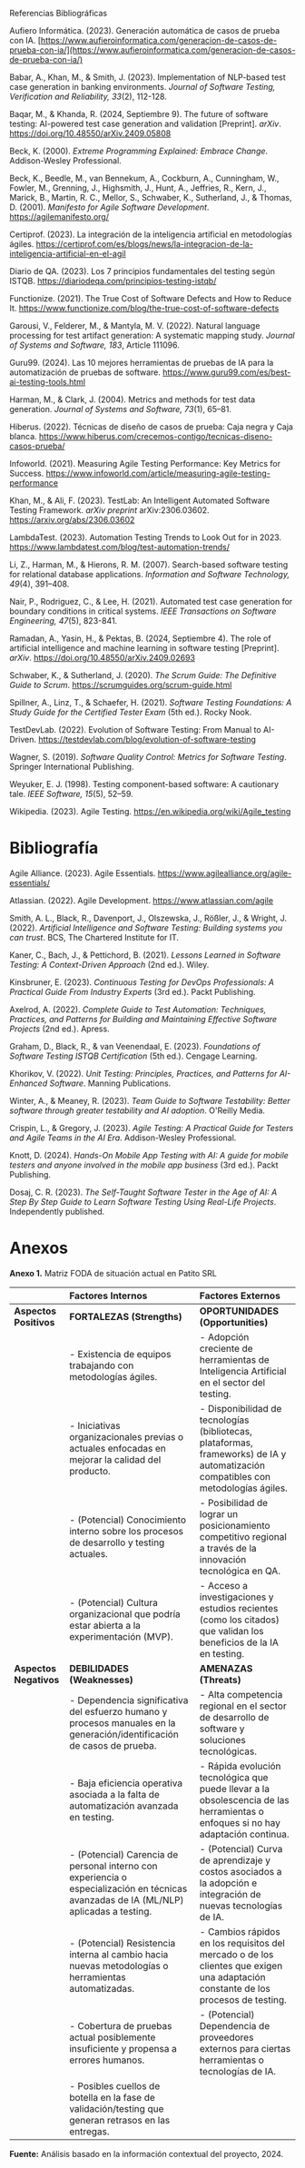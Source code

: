  Referencias Bibliográficas

Aufiero Informática. (2023). Generación automática de casos de prueba con IA. [https://www.aufieroinformatica.com/generacion-de-casos-de-prueba-con-ia/](https://www.aufieroinformatica.com/generacion-de-casos-de-prueba-con-ia/) 

Babar, A., Khan, M., & Smith, J. (2023). Implementation of NLP-based test case generation in banking environments. *Journal of Software Testing, Verification and Reliability, 33*(2), 112-128.

Baqar, M., & Khanda, R. (2024, Septiembre 9). The future of software testing: AI-powered test case generation and validation [Preprint]. *arXiv*. https://doi.org/10.48550/arXiv.2409.05808

Beck, K. (2000). *Extreme Programming Explained: Embrace Change*. Addison-Wesley Professional.

Beck, K., Beedle, M., van Bennekum, A., Cockburn, A., Cunningham, W., Fowler, M., Grenning, J., Highsmith, J., Hunt, A., Jeffries, R., Kern, J., Marick, B., Martin, R. C., Mellor, S., Schwaber, K., Sutherland, J., & Thomas, D. (2001). *Manifesto for Agile Software Development*. https://agilemanifesto.org/

Certiprof. (2023). La integración de la inteligencia artificial en metodologías ágiles. https://certiprof.com/es/blogs/news/la-integracion-de-la-inteligencia-artificial-en-el-agil

Diario de QA. (2023). Los 7 principios fundamentales del testing según ISTQB. https://diariodeqa.com/principios-testing-istqb/

Functionize. (2021). The True Cost of Software Defects and How to Reduce It. https://www.functionize.com/blog/the-true-cost-of-software-defects

Garousi, V., Felderer, M., & Mantyla, M. V. (2022). Natural language processing for test artifact generation: A systematic mapping study. *Journal of Systems and Software, 183*, Article 111096.

Guru99. (2024). Las 10 mejores herramientas de pruebas de IA para la automatización de pruebas de software. https://www.guru99.com/es/best-ai-testing-tools.html

Harman, M., & Clark, J. (2004). Metrics and methods for test data generation. *Journal of Systems and Software, 73*(1), 65–81.

Hiberus. (2022). Técnicas de diseño de casos de prueba: Caja negra y Caja blanca. https://www.hiberus.com/crecemos-contigo/tecnicas-diseno-casos-prueba/

Infoworld. (2021). Measuring Agile Testing Performance: Key Metrics for Success. https://www.infoworld.com/article/measuring-agile-testing-performance

Khan, M., & Ali, F. (2023). TestLab: An Intelligent Automated Software Testing Framework. *arXiv preprint* arXiv:2306.03602. https://arxiv.org/abs/2306.03602

LambdaTest. (2023). Automation Testing Trends to Look Out for in 2023. https://www.lambdatest.com/blog/test-automation-trends/

Li, Z., Harman, M., & Hierons, R. M. (2007). Search-based software testing for relational database applications. *Information and Software Technology, 49*(4), 391–408.

Nair, P., Rodriguez, C., & Lee, H. (2021). Automated test case generation for boundary conditions in critical systems. *IEEE Transactions on Software Engineering, 47*(5), 823-841.

Ramadan, A., Yasin, H., & Pektas, B. (2024, Septiembre 4). The role of artificial intelligence and machine learning in software testing [Preprint]. *arXiv*. https://doi.org/10.48550/arXiv.2409.02693

Schwaber, K., & Sutherland, J. (2020). *The Scrum Guide: The Definitive Guide to Scrum*. https://scrumguides.org/scrum-guide.html

Spillner, A., Linz, T., & Schaefer, H. (2021). *Software Testing Foundations: A Study Guide for the Certified Tester Exam* (5th ed.). Rocky Nook.

TestDevLab. (2022). Evolution of Software Testing: From Manual to AI-Driven. https://testdevlab.com/blog/evolution-of-software-testing

Wagner, S. (2019). *Software Quality Control: Metrics for Software Testing*. Springer International Publishing.

Weyuker, E. J. (1998). Testing component-based software: A cautionary tale. *IEEE Software, 15*(5), 52–59.

Wikipedia. (2023). Agile Testing. https://en.wikipedia.org/wiki/Agile_testing

# Bibliografía

Agile Alliance. (2023). Agile Essentials. https://www.agilealliance.org/agile-essentials/

Atlassian. (2022). Agile Development. https://www.atlassian.com/agile

Smith, A. L., Black, R., Davenport, J., Olszewska, J., Rößler, J., & Wright, J. (2022). *Artificial Intelligence and Software Testing: Building systems you can trust*. BCS, The Chartered Institute for IT.

Kaner, C., Bach, J., & Pettichord, B. (2021). *Lessons Learned in Software Testing: A Context-Driven Approach* (2nd ed.). Wiley.

Kinsbruner, E. (2023). *Continuous Testing for DevOps Professionals: A Practical Guide From Industry Experts* (3rd ed.). Packt Publishing.

Axelrod, A. (2022). *Complete Guide to Test Automation: Techniques, Practices, and Patterns for Building and Maintaining Effective Software Projects* (2nd ed.). Apress.

Graham, D., Black, R., & van Veenendaal, E. (2023). *Foundations of Software Testing ISTQB Certification* (5th ed.). Cengage Learning.

Khorikov, V. (2022). *Unit Testing: Principles, Practices, and Patterns for AI-Enhanced Software*. Manning Publications.

Winter, A., & Meaney, R. (2023). *Team Guide to Software Testability: Better software through greater testability and AI adoption*. O'Reilly Media.

Crispin, L., & Gregory, J. (2023). *Agile Testing: A Practical Guide for Testers and Agile Teams in the AI Era*. Addison-Wesley Professional.

Knott, D. (2024). *Hands-On Mobile App Testing with AI: A guide for mobile testers and anyone involved in the mobile app business* (3rd ed.). Packt Publishing.

Dosaj, C. R. (2023). *The Self-Taught Software Tester in the Age of AI: A Step By Step Guide to Learn Software Testing Using Real-Life Projects*. Independently published.

# Anexos

**Anexo 1.** Matriz FODA de situación actual en Patito SRL

|                                          | **Factores Internos**                                                                                                                                                                                                | **Factores Externos**                                                                                                                                                                                                            |
| :--------------------------------------- | :------------------------------------------------------------------------------------------------------------------------------------------------------------------------------------------------------------------- | :------------------------------------------------------------------------------------------------------------------------------------------------------------------------------------------------------------------------------- |
| **Aspectos Positivos**                   | **FORTALEZAS (Strengths)**                                                                                                                                                                                           | **OPORTUNIDADES (Opportunities)**                                                                                                                                                                                                |
|                                          | - Existencia de equipos trabajando con metodologías ágiles.                                                                                                                                                          | - Adopción creciente de herramientas de Inteligencia Artificial en el sector del testing.                                                                                                                                       |
|                                          | - Iniciativas organizacionales previas o actuales enfocadas en mejorar la calidad del producto.                                                                                                                     | - Disponibilidad de tecnologías (bibliotecas, plataformas, frameworks) de IA y automatización compatibles con metodologías ágiles.                                                                                             |
|                                          | - (Potencial) Conocimiento interno sobre los procesos de desarrollo y testing actuales.                                                                                                                              | - Posibilidad de lograr un posicionamiento competitivo regional a través de la innovación tecnológica en QA.                                                                                                                   |
|                                          | - (Potencial) Cultura organizacional que podría estar abierta a la experimentación (MVP).                                                                                                                            | - Acceso a investigaciones y estudios recientes (como los citados) que validan los beneficios de la IA en testing.                                                                                                               |
| **Aspectos Negativos**                   | **DEBILIDADES (Weaknesses)**                                                                                                                                                                                         | **AMENAZAS (Threats)**                                                                                                                                                                                                           |
|                                          | - Dependencia significativa del esfuerzo humano y procesos manuales en la generación/identificación de casos de prueba.                                                                                              | - Alta competencia regional en el sector de desarrollo de software y soluciones tecnológicas.                                                                                                                                    |
|                                          | - Baja eficiencia operativa asociada a la falta de automatización avanzada en testing.                                                                                                                               | - Rápida evolución tecnológica que puede llevar a la obsolescencia de las herramientas o enfoques si no hay adaptación continua.                                                                                              |
|                                          | - (Potencial) Carencia de personal interno con experiencia o especialización en técnicas avanzadas de IA (ML/NLP) aplicadas a testing.                                                                                | - (Potencial) Curva de aprendizaje y costos asociados a la adopción e integración de nuevas tecnologías de IA.                                                                                                              |
|                                          | - (Potencial) Resistencia interna al cambio hacia nuevas metodologías o herramientas automatizadas.                                                                                                                   | - Cambios rápidos en los requisitos del mercado o de los clientes que exigen una adaptación constante de los procesos de testing.                                                                                                  |
|                                          | - Cobertura de pruebas actual posiblemente insuficiente y propensa a errores humanos.                                                                                                                                | - (Potencial) Dependencia de proveedores externos para ciertas herramientas o tecnologías de IA.                                                                                                                             |      
|                                          | - Posibles cuellos de botella en la fase de validación/testing que generan retrasos en las entregas.                                                                                                                |                                                                                                                                                                                                                                  |

**Fuente:** Análisis basado en la información contextual del proyecto, 2024. 

